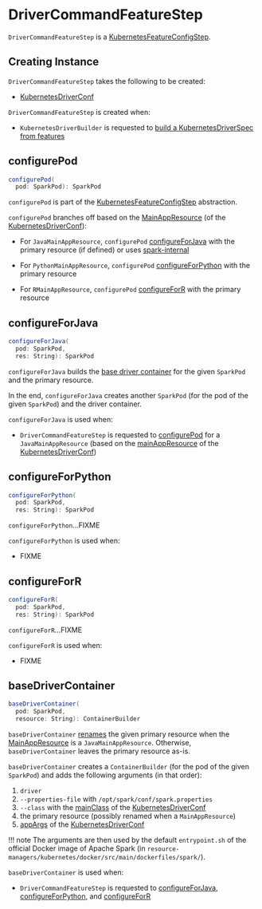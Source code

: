 # DriverCommandFeatureStep

`DriverCommandFeatureStep` is a [KubernetesFeatureConfigStep](KubernetesFeatureConfigStep.md).

## Creating Instance

`DriverCommandFeatureStep` takes the following to be created:

* <span id="conf"> [KubernetesDriverConf](KubernetesDriverConf.md)

`DriverCommandFeatureStep` is created when:

* `KubernetesDriverBuilder` is requested to [build a KubernetesDriverSpec from features](KubernetesDriverBuilder.md#buildFromFeatures)

## <span id="configurePod"> configurePod

```scala
configurePod(
  pod: SparkPod): SparkPod
```

`configurePod` is part of the [KubernetesFeatureConfigStep](KubernetesFeatureConfigStep.md#configurePod) abstraction.

`configurePod` branches off based on the [MainAppResource](KubernetesDriverConf.md#mainAppResource) (of the [KubernetesDriverConf](#conf)):

* For `JavaMainAppResource`, `configurePod` [configureForJava](#configureForJava) with the primary resource (if defined) or uses [spark-internal](../tools/SparkLauncher.md#NO_RESOURCE)

* For `PythonMainAppResource`, `configurePod` [configureForPython](#configureForPython) with the primary resource

* For `RMainAppResource`, `configurePod` [configureForR](#configureForR) with the primary resource

## <span id="configureForJava"> configureForJava

```scala
configureForJava(
  pod: SparkPod,
  res: String): SparkPod
```

`configureForJava` builds the [base driver container](#baseDriverContainer) for the given `SparkPod` and the primary resource.

In the end, `configureForJava` creates another `SparkPod` (for the pod of the given `SparkPod`) and the driver container.

`configureForJava` is used when:

* `DriverCommandFeatureStep` is requested to [configurePod](#configurePod) for a `JavaMainAppResource` (based on the [mainAppResource](KubernetesDriverConf.md#mainAppResource) of the [KubernetesDriverConf](#conf))

## <span id="configureForPython"> configureForPython

```scala
configureForPython(
  pod: SparkPod,
  res: String): SparkPod
```

`configureForPython`...FIXME

`configureForPython` is used when:

* FIXME

## <span id="configureForR"> configureForR

```scala
configureForR(
  pod: SparkPod,
  res: String): SparkPod
```

`configureForR`...FIXME

`configureForR` is used when:

* FIXME

## <span id="baseDriverContainer"> baseDriverContainer

```scala
baseDriverContainer(
  pod: SparkPod,
  resource: String): ContainerBuilder
```

`baseDriverContainer` [renames](KubernetesUtils.md#renameMainAppResource) the given primary resource when the [MainAppResource](KubernetesDriverConf.md#mainAppResource) is a `JavaMainAppResource`. Otherwise, `baseDriverContainer` leaves the primary resource as-is.

`baseDriverContainer` creates a `ContainerBuilder` (for the pod of the given `SparkPod`) and adds the following arguments (in that order):

1. `driver`
1. `--properties-file` with `/opt/spark/conf/spark.properties`
1. `--class` with the [mainClass](KubernetesDriverConf.md#mainClass) of the [KubernetesDriverConf](#conf)
1. the primary resource (possibly renamed when a `MainAppResource`)
1. [appArgs](KubernetesDriverConf.md#appArgs) of the [KubernetesDriverConf](#conf)

!!! note
    The arguments are then used by the default `entrypoint.sh` of the official Docker image of Apache Spark (in `resource-managers/kubernetes/docker/src/main/dockerfiles/spark/`).

`baseDriverContainer` is used when:

* `DriverCommandFeatureStep` is requested to [configureForJava](#configureForJava), [configureForPython](#configureForPython), and [configureForR](#configureForR)
